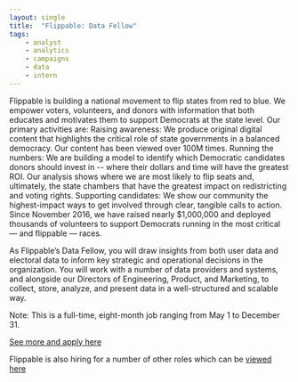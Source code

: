 ```yaml
---
layout: single
title:  "Flippable: Data Fellow"
tags: 
    - analyst
    - analytics
    - campaigns
    - data
    - intern
---
```


Flippable is building a national movement to flip states from red to blue. We empower voters, volunteers, and donors with information that both educates and motivates them to support Democrats at the state level. Our primary activities are:
Raising awareness: We produce original digital content that highlights the critical role of state governments in a balanced democracy. Our content has been viewed over 100M times.
Running the numbers: We are building a model to identify which Democratic candidates donors should invest in -- where their dollars and time will have the greatest ROI. Our analysis shows where we are most likely to flip seats and, ultimately, the state chambers that have the greatest impact on redistricting and voting rights. 
Supporting candidates: We show our community the highest-impact ways to get involved through clear, tangible calls to action. Since November 2016, we have raised nearly $1,000,000 and deployed thousands of volunteers to support Democrats running in the most critical — and flippable — races.

As Flippable’s Data Fellow, you will draw insights from both user data and electoral data to inform key strategic and operational decisions in the organization. You will work with a number of data providers and systems, and alongside our Directors of Engineering, Product, and Marketing, to collect, store, analyze, and present data in a well-structured and scalable way.

Note: This is a full-time, eight-month job ranging from May 1 to December 31.

[See more and apply here](https://jobs.lever.co/flippable/89033caa-b1ae-4111-a81f-08636c2dff34)

Flippable is also hiring for a number of other roles which can be [viewed here](https://jobs.lever.co/flippable)
